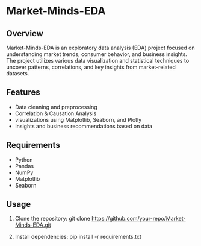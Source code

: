 # Market-Minds-EDA
## Overview
Market-Minds-EDA is an exploratory data analysis (EDA) project focused on understanding market trends, consumer behavior, and business insights. The project utilizes various data visualization and statistical techniques to uncover patterns, correlations, and key insights from market-related datasets.

## Features

- Data cleaning and preprocessing
- Correlation & Causation Analysis 
- visualizations using Matplotlib, Seaborn, and Plotly
- Insights and business recommendations based on data

## Requirements
- Python 
- Pandas
- NumPy
- Matplotlib
- Seaborn


## Usage
1. Clone the repository:
 git clone https://github.com/your-repo/Market-Minds-EDA.git

2. Install dependencies:
   pip install -r requirements.txt




